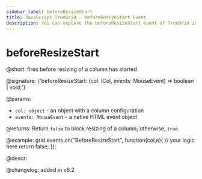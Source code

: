 ```yaml
---
sidebar_label: beforeResizeStart
title: JavaScript TreeGrid - beforeResizeStart Event 
description: You can explore the beforeResizeStart event of TreeGrid in the documentation of the DHTMLX JavaScript UI library. Browse developer guides and API reference, try out code examples and live demos, and download a free 30-day evaluation version of DHTMLX Suite 7.
---
```


# beforeResizeStart

@short: fires before resizing of a column has started

@signature: {'beforeResizeStart: (col: ICol, events: MouseEvent) => boolean | void;'}

@params:
- `col: object` - an object with a column configuration
- `events: MouseEvent` - a native HTML event object

@returns:
Return `false` to block resizing of a column; otherwise, `true`.

@example:
grid.events.on("BeforeResizeStart", function(col,e){
	// your logic here
    return false;
});

@descr:

@changelog:
added in v6.2
